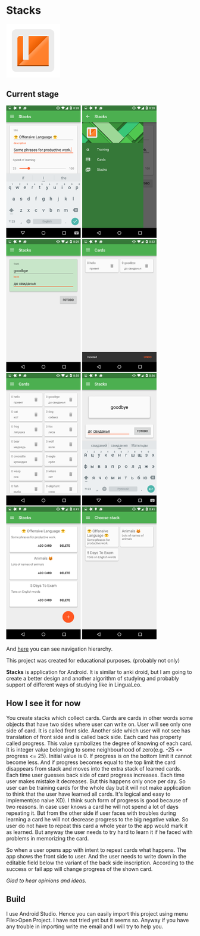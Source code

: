 # Stacks

![logo](./app/src/main/res/mipmap-xxhdpi/ic_launcher.png)

Current stage
---

<img src="./screenshots/1.png" width="200">
<img src="./screenshots/2.png" width="200">
<img src="./screenshots/3.png" width="200">
<img src="./screenshots/4.png" width="200">
<img src="./screenshots/5.png" width="200">
<img src="./screenshots/6.png" width="200">
<img src="./screenshots/7.png" width="200">
<img src="./screenshots/8.png" width="200">

And <a href="./activity_navigation_hierarchy.png">here</a> you can see navigation hierarchy.

This project was created for educational purposes. (probably not only)

**Stacks** is application for Android. It is similar to anki droid, but I am going to
create a better design and another algorithm of studying and probably support of different ways of
studying like in LinguaLeo.

How I see it for now
---

You create stacks which collect cards. Cards are cards in other words  some objects that
have two sides where user can write on. User will see only one side of card. It is called front
side. Another side which user will not see has translation of front side and is called back side.
Each card has property called progress. This value symbolizes the degree of knowing of each card.
It is integer value belonging to some neighbourhood of zero(e.g. -25 <= progress <= 25). Initial
value is 0. If progress is on the bottom limit it cannot become less. And if progress becomes equal
to the top limit the card disappears from stack and moves into the extra stack of learned
cards. Each time user guesses back side of card progress increases. Each time user makes mistake
it decreases. But this happens only once per day. So user can be training cards for the whole day
but it will not make application to think that the user have learned all cards. It's logical and
easy to implement(so naive XD). I think such form of progress is good because of two reasons. In
case user knows a card he will not spend a lot of days repeating it. But from the other side if
user faces with troubles during learning a card he will not decrease progress to the big negative
value. So user do not have to repeat this card a whole year to the app would mark it as learned.
But anyway the user needs to try hard to learn it if he faced with problems in memorizing the card.

So when a user opens app with intent to repeat cards what happens. The app shows the front side to
user. And the user needs to write down in the editable field below the variant of the back side
inscription. According to the success or fail app will change progress of the shown card.

*Glad to hear opinions and ideas.*


Build
---

I use Android Studio. Hence you can easily import this project using menu File>Open Project. I have
not tried yet but it seems so. Anyway if you have any trouble in importing write me email and I will
try to help you.
